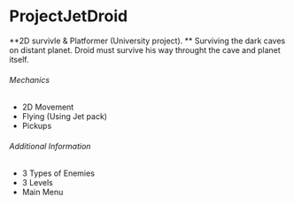# ProjectJetDroid

**2D survivle & Platformer (University project). ** 
Surviving the dark caves on distant planet. Droid must survive his way throught the cave and planet itself.

###### Mechanics
- 2D Movement
- Flying (Using Jet pack)
- Pickups

###### Additional Information
- 3 Types of Enemies
- 3 Levels
- Main Menu

